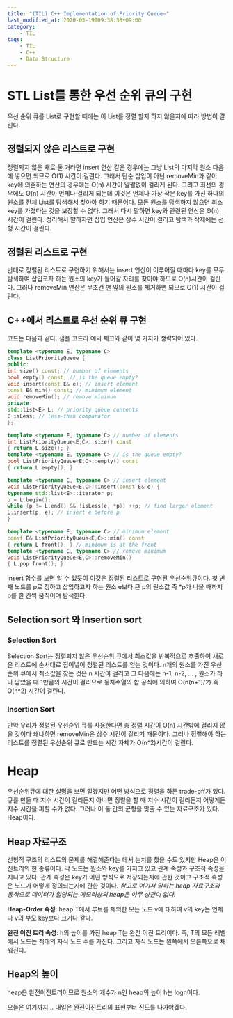```yaml
---
title: "(TIL) C++ Implementation of Priority Queue~"
last_modified_at: 2020-05-19T09:38:58+09:00
category: 
    - TIL
tags:
    - TIL
    - C++
    - Data Structure
---
```

# STL List를 통한 우선 순위 큐의 구현

우선 순위 큐를 List로 구현할 때에는 이 List를 정렬 할지 하지 않을지에 따라 방법이 갈린다.

## 정렬되지 않은 리스트로 구현

정렬되지 않은 채로 둘 거라면 insert 연산 같은 경우에는 그냥 List의 마지막 원소 다음에 넣으면 되므로 O(1) 시간이 걸린다. 그래서 단순 삽입이 아닌 removeMin과 같이 key에 의존하는 연산의 경우에는 O(n) 시간이 얄짤없이 걸리게 된다. 그리고 최선의 경우에도 O(n) 시간이 언제나 걸리게 되는데 이것은 언제나 가장 작은 key를 가진 하나의 원소를 전체 List를 탐색해서 찾아야 하기 때문이다. 모든 원소를 탐색하지 않으면 최소 key를 가졌다는 것을 보장할 수 없다. 그래서 다시 말하면 key와 관련된 연산은 Θ(n) 시간이 걸린다. 정리해서 말하자면 삽입 연산은 상수 시간이 걸리고 탐색과 삭제에는 선형 시간이 걸린다.

## 정렬된 리스트로 구현

반대로 정렬된 리스트로 구현하기 위해서는 insert 연산이 이루어질 때마다 key를 모두 탐색하여 삽입코자 하는 원소의 key가 들어갈 자리를 찾아야 하므로 O(n)시간이 걸린다. 그러나 removeMin 연산은 무조건 맨 앞의 원소를 제거하면 되므로 O(1) 시간이 걸린다.

## C++에서 리스트로 우선 순위 큐 구현

코드는 다음과 같다. 샘플 코드라 예외 체크와 같이 몇 가지가 생략되어 있다.

```c++
template <typename E, typename C>
class ListPriorityQueue {
public:
int size() const; // number of elements
bool empty() const; // is the queue empty?
void insert(const E& e); // insert element
const E& min() const; // minimum element
void removeMin(); // remove minimum
private:
std::list<E> L; // priority queue contents
C isLess; // less-than comparator
};

template <typename E, typename C> // number of elements
int ListPriorityQueue<E,C>::size() const
{ return L.size(); }
template <typename E, typename C> // is the queue empty?
bool ListPriorityQueue<E,C>::empty() const
{ return L.empty(); }

template <typename E, typename C> // insert element
void ListPriorityQueue<E,C>::insert(const E& e) {
typename std::list<E>::iterator p;
p = L.begin();
while (p != L.end() && !isLess(e, *p)) ++p; // find larger element
L.insert(p, e); // insert e before p
}

template <typename E, typename C> // minimum element
const E& ListPriorityQueue<E,C>::min() const
{ return L.front(); } // minimum is at the front
template <typename E, typename C> // remove minimum
void ListPriorityQueue<E,C>::removeMin()
{ L.pop front(); }
```

insert 함수를 보면 알 수 있듯이 이것은 정렬된 리스트로 구현된 우선순위큐이다. 첫 번째 노드를 p로 정하고 삽입하고자 하는 원소 e보다 큰 p의 원소값 즉 *p가 나올 때까지 p를 한 칸씩 움직이며 탐색한다.

## Selection sort 와 Insertion sort

### Selection Sort

Selection Sort는 정렬되지 않은 우선순위 큐에서 최소값을 반복적으로 추출하여 새로운 리스트에 순서대로 집어넣어 정렬된 리스트를 얻는 것이다. n개의 원소를 가진 우선순위 큐에서 최소값을 찾는 것은 n 시간이 걸리고 그 다음에는 n-1, n-2, ... , 원소가 하나 남았을 때 1만큼의 시간이 걸리므로 등차수열의 합 공식에 의하여 O(n(n+1)/2) 즉 O(n^2) 시간이 걸린다.

### Insertion Sort

만약 우리가 정렬된 우선순위 큐를 사용한다면 총 정렬 시간이 O(n) 시간밖에 걸리지 않을 것이다 왜냐하면 removeMin은 상수 시간이 걸리기 때문이다. 그러나 정렬해야 하는 리스트를 정렬된 우선순위 큐로 만드는 시간 자체가 O(n^2)시간이 걸린다.

# Heap

우선순위큐에 대한 설명을 보면 알겠지만 어떤 방식으로 정렬을 하든 trade-off가 있다. 큐를 만들 때 지수 시간이 걸리든지 아니면 정렬을 할 때 지수 시간이 걸리든지 어떻게든 지수 시간을 피할 수가 없다. 그러나 이 둘 간의 균형을 맞출 수 있는 자료구조가 있다. Heap이다.

## Heap 자료구조

선형적 구조의 리스트의 문제를 해결해준다는 데서 눈치를 챘을 수도 있지만 Heap은 이진트리의 한 종류이다. 각 노드는 원소와 key를 가지고 있고 관계 속성과 구조적 속성을 지니고 있다. 관계 속성은 key가 어떤 방식으로 저장되는지에 관한 것이고 구조적 속성은 노드가 어떻게 정의되는지에 관한 것이다. *참고로 여기서 말하는 heap 자료구조와 동적으로 데이터가 할당되는 메모리상의 heap은 아무 상관이 없다.*

**Heap-Order 속성**: heap T에서 루트를 제외한 모든 노드 v에 대하여 v의 key는 언제나 v의 부모 key보다 크거나 같다.

**완전 이진 트리 속성**: h의 높이를 가진 heap T는 완전 이진 트리이다. 즉, T의 모든 레벨에서 노드는 최대의 자식 노드 수를 가진다. 그리고 자식 노드는 왼쪽에서 오른쪽으로 채워진다.

## Heap의 높이

heap은 완전이진트리이므로 원소의 개수가 n인 heap의 높이 h는 logn이다.

오늘은 여기까지... 내일은 완전이진트리의 표현부터 진도를 나가야겠다.